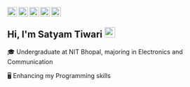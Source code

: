 <a href="https://github.com/satyam-7318">
  <img align="left" alt="Satyam's Github" width="22px" src="https://cdn.jsdelivr.net/npm/simple-icons@v3/icons/github.svg" />
</a>
<a href="https://www.linkedin.com/in/satyam-tiwari-9144ab202">
  <img align="left" alt="Satyam's Linkdein" width="22px" src="https://cdn.jsdelivr.net/npm/simple-icons@v3/icons/linkedin.svg" />
</a>
<a href="https://www.instagram.com/_satyam__tiwari_/">
  <img align="left" alt="Arnav's Instagram" width="22px" src="https://cdn.jsdelivr.net/npm/simple-icons@v3/icons/instagram.svg" />
</a>
<a href="satyamtiwari2016@gmail.com">
  <img align="left" alt="Satyam's gmail" width="22px" src="https://cdn.jsdelivr.net/npm/simple-icons@v3/icons/gmail.svg" />
</a>
<a href="https://t.me/satyam_1928118">
  <img align="left" alt="Satyam's Telegram" width="22px" src="https://cdn.jsdelivr.net/npm/simple-icons@v3/icons/telegram.svg" />
</a>

<br />



## Hi, I'm Satyam Tiwari <img src="https://raw.githubusercontent.com/iampavangandhi/iampavangandhi/master/gifs/Hi.gif" width="24px">

🎓 Undergraduate at NIT Bhopal, majoring in Electronics and Communication

🖥 Enhancing my Programming skills
<!--
**satyam-7318/satyam-7318** is a ✨ _special_ ✨ repository because its `README.md` (this file) appears on your GitHub profile.

Here are some ideas to get you started:

- 🔭 I’m currently working on ...
- 🌱 I’m currently learning ...
- 👯 I’m looking to collaborate on ...
- 🤔 I’m looking for help with ...
- 💬 Ask me about ...
- 📫 How to reach me: ...
- 😄 Pronouns: ...
- ⚡ Fun fact: ...
-->
